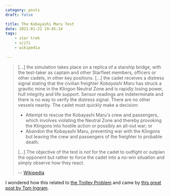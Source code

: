 ```yaml
---
category: posts
draft: false

title: The Kobayashi Maru Test
date: 2021-01-22 19:45:14
tags:
    - star trek
    - scifi
    - wikipedia
    
---
```


> [...] the simulation takes place on a replica of a starship bridge, with the test-taker as captain and other Starfleet members, officers or other cadets, in other key positions. [...] the cadet receives a distress signal stating that the civilian freighter _Kobayashi Maru_ has struck a gravitic mine in the Klingon Neutral Zone and is rapidly losing power, hull integrity and life support. Sensor readings are indeterminate and there is no way to verify the distress signal. There are no other vessels nearby. The cadet must quickly make a decision:
> 
> * Attempt to rescue the Kobayashi Maru's crew and passengers, which involves violating the Neutral Zone and thereby provoking the Klingons into hostile action or possibly an all-out war; or
> * Abandon the Kobayashi Maru, preventing war with the Klingons but leaving the crew and passengers of the freighter to probable death.
> 
> [...] The objective of the test is not for the cadet to outfight or outplan the opponent but rather to force the cadet into a no-win situation and simply observe how they react.
> 
> -- [Wikipedia](https://en.wikipedia.org/wiki/Kobayashi_Maru)

I wondered how this related to [the Trolley Problem](https://en.wikipedia.org/wiki/Trolley_problem) and came by [this great post by Tom Ingram](https://theyneverquite.wordpress.com/2014/01/01/kobayashi-maru-trolley-problem/). 